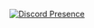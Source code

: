 <p align="left">
  <a href="https://discord.com/users/1178118182620377118" target="_blank">
    <img src="https://lanyard.cnrad.dev/api/1178118182620377118" alt="Discord Presence" />
  </a>
</p>
